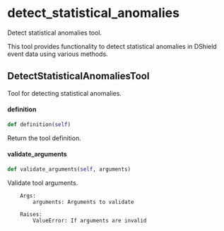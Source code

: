 # detect_statistical_anomalies

Detect statistical anomalies tool.

This tool provides functionality to detect statistical anomalies
in DShield event data using various methods.

## DetectStatisticalAnomaliesTool

Tool for detecting statistical anomalies.

#### definition

```python
def definition(self)
```

Return the tool definition.

#### validate_arguments

```python
def validate_arguments(self, arguments)
```

Validate tool arguments.
        
        Args:
            arguments: Arguments to validate
            
        Raises:
            ValueError: If arguments are invalid
